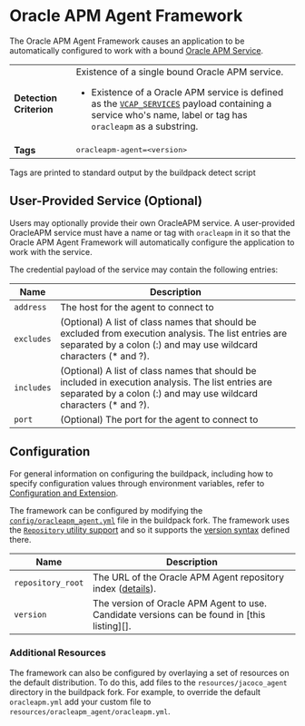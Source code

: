 # Oracle APM Agent Framework
The Oracle APM Agent Framework causes an application to be automatically configured to work with a bound [Oracle APM Service][].

<table>
  <tr>
    <td><strong>Detection Criterion</strong></td><td>Existence of a single bound Oracle APM service.
      <ul>
        <li>Existence of a Oracle APM service is defined as the <a href="http://docs.cloudfoundry.org/devguide/deploy-apps/environment-variable.html#VCAP-SERVICES"><code>VCAP_SERVICES</code></a> payload containing a service who's name, label or tag has <code>oracleapm</code> as a substring.</li>
      </ul>
    </td>
  </tr>
  <tr>
    <td><strong>Tags</strong></td>
    <td><tt>oracleapm-agent=&lt;version&gt;</tt></td>
  </tr>
</table>
Tags are printed to standard output by the buildpack detect script

## User-Provided Service (Optional)
Users may optionally provide their own OracleAPM service. A user-provided OracleAPM service must have a name or tag with `oracleapm` in it so that the Oracle APM Agent Framework will automatically configure the application to work with the service.

The credential payload of the service may contain the following entries:

| Name | Description
| ---- | -----------
| `address` | The host for the agent to connect to
| `excludes` | (Optional) A list of class names that should be excluded from execution analysis. The list entries are separated by a colon (:) and may use wildcard characters (* and ?).
| `includes` | (Optional) A list of class names that should be included in execution analysis. The list entries are separated by a colon (:) and may use wildcard characters (* and ?).
| `port` | (Optional) The port for the agent to connect to

## Configuration
For general information on configuring the buildpack, including how to specify configuration values through environment variables, refer to [Configuration and Extension][].

The framework can be configured by modifying the [`config/oracleapm_agent.yml`][] file in the buildpack fork.  The framework uses the [`Repository` utility support][repositories] and so it supports the [version syntax][] defined there.

| Name | Description
| ---- | -----------
| `repository_root` | The URL of the Oracle APM Agent repository index ([details][repositories]).
| `version` | The version of Oracle APM Agent to use. Candidate versions can be found in [this listing][].

### Additional Resources
The framework can also be configured by overlaying a set of resources on the default distribution.  To do this, add files to the `resources/jacoco_agent` directory in the buildpack fork.  For example, to override the default `oracleapm.yml` add your custom file to `resources/oracleapm_agent/oracleapm.yml`.

[Configuration and Extension]: ../README.md#configuration-and-extension
[`config/oracleapm_agent.yml`]: ../config/oracleapm_agent.yml
[Oracle APM Service]: http://www.oracle.com/
[repositories]: extending-repositories.md
[version syntax]: extending-repositories.md#version-syntax-and-ordering
